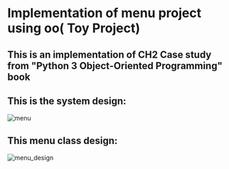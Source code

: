 # Implementation of menu project using oo( Toy Project)

## This is an implementation of CH2 Case study from "Python 3 Object-Oriented Programming" book

## This is the system design:
![menu](https://user-images.githubusercontent.com/47758339/140615634-325813e5-4536-4fa9-9f66-2a8e3e580ef8.jpg)


## This menu class design:
![menu_design](https://user-images.githubusercontent.com/47758339/140615916-e400f829-2ef5-4656-ad11-20423cc4c7b7.jpg)

